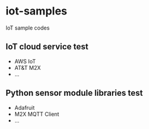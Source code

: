 # iot-samples
IoT sample codes

## IoT cloud service test
- AWS IoT
- AT&T M2X
- ...

## Python sensor module libraries test
- Adafruit
- M2X MQTT Client
- ...

